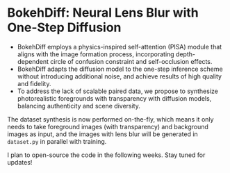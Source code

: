 # BokehDiff: Neural Lens Blur with One-Step Diffusion

- BokehDiff employs a physics-inspired self-attention (PISA) module that aligns with the image formation process, incorporating depth-dependent circle of confusion constraint and self-occlusion effects. 
- BokehDiff adapts the diffusion model to the one-step inference scheme without introducing additional noise, and achieve results of high quality and fidelity.
- To address the lack of scalable paired data, we propose to synthesize photorealistic foregrounds with transparency with diffusion models, balancing authenticity and scene diversity.

The dataset synthesis is now performed on-the-fly, which means it only needs to take foreground images (with transparency) and background images as input, and the images with lens blur will be generated in `dataset.py` in parallel with training.

I plan to open-source the code in the following weeks. Stay tuned for updates!